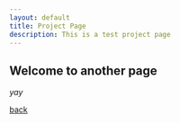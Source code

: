 ```yaml
---
layout: default
title: Project Page
description: This is a test project page
---
```


## Welcome to another page
_yay_

[back](./)
